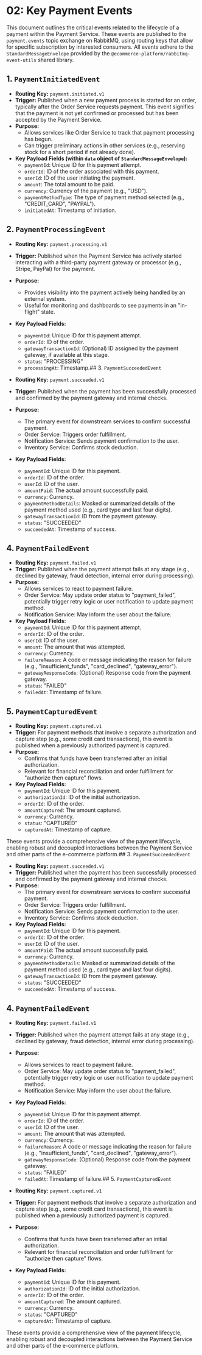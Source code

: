 # 02: Key Payment Events

This document outlines the critical events related to the lifecycle of a payment within the Payment Service. These events are published to the `payment.events` topic exchange on RabbitMQ, using routing keys that allow for specific subscription by interested consumers. All events adhere to the `StandardMessageEnvelope` provided by the `@ecommerce-platform/rabbitmq-event-utils` shared library.

## 1. `PaymentInitiatedEvent`

*   **Routing Key:** `payment.initiated.v1`
*   **Trigger:** Published when a new payment process is started for an order, typically after the Order Service requests payment. This event signifies that the payment is not yet confirmed or processed but has been accepted by the Payment Service.
*   **Purpose:**
    *   Allows services like Order Service to track that payment processing has begun.
    *   Can trigger preliminary actions in other services (e.g., reserving stock for a short period if not already done).
*   **Key Payload Fields (within `data` object of `StandardMessageEnvelope`):**
    *   `paymentId`: Unique ID for this payment attempt.
    *   `orderId`: ID of the order associated with this payment.
    *   `userId`: ID of the user initiating the payment.
    *   `amount`: The total amount to be paid.
    *   `currency`: Currency of the payment (e.g., "USD").
    *   `paymentMethodType`: The type of payment method selected (e.g., "CREDIT_CARD", "PAYPAL").
    *   `initiatedAt`: Timestamp of initiation.

## 2. `PaymentProcessingEvent`

*   **Routing Key:** `payment.processing.v1`
*   **Trigger:** Published when the Payment Service has actively started interacting with a third-party payment gateway or processor (e.g., Stripe, PayPal) for the payment.
*   **Purpose:**
    *   Provides visibility into the payment actively being handled by an external system.
    *   Useful for monitoring and dashboards to see payments in an "in-flight" state.
*   **Key Payload Fields:**
    *   `paymentId`: Unique ID for this payment attempt.
    *   `orderId`: ID of the order.
    *   `gatewayTransactionId`: (Optional) ID assigned by the payment gateway, if available at this stage.
    *   `status`: "PROCESSING"
    *   `processingAt`: Timestamp.## 3. `PaymentSucceededEvent`

*   **Routing Key:** `payment.succeeded.v1`
*   **Trigger:** Published when the payment has been successfully processed and confirmed by the payment gateway and internal checks.
*   **Purpose:**
    *   The primary event for downstream services to confirm successful payment.
    *   Order Service: Triggers order fulfillment.
    *   Notification Service: Sends payment confirmation to the user.
    *   Inventory Service: Confirms stock deduction.
*   **Key Payload Fields:**
    *   `paymentId`: Unique ID for this payment.
    *   `orderId`: ID of the order.
    *   `userId`: ID of the user.
    *   `amountPaid`: The actual amount successfully paid.
    *   `currency`: Currency.
    *   `paymentMethodDetails`: Masked or summarized details of the payment method used (e.g., card type and last four digits).
    *   `gatewayTransactionId`: ID from the payment gateway.
    *   `status`: "SUCCEEDED"
    *   `succeededAt`: Timestamp of success.

## 4. `PaymentFailedEvent`

*   **Routing Key:** `payment.failed.v1`
*   **Trigger:** Published when the payment attempt fails at any stage (e.g., declined by gateway, fraud detection, internal error during processing).
*   **Purpose:**
    *   Allows services to react to payment failure.
    *   Order Service: May update order status to "payment_failed", potentially trigger retry logic or user notification to update payment method.
    *   Notification Service: May inform the user about the failure.
*   **Key Payload Fields:**
    *   `paymentId`: Unique ID for this payment attempt.
    *   `orderId`: ID of the order.
    *   `userId`: ID of the user.
    *   `amount`: The amount that was attempted.
    *   `currency`: Currency.
    *   `failureReason`: A code or message indicating the reason for failure (e.g., "insufficient_funds", "card_declined", "gateway_error").
    *   `gatewayResponseCode`: (Optional) Response code from the payment gateway.
    *   `status`: "FAILED"
    *   `failedAt`: Timestamp of failure.

## 5. `PaymentCapturedEvent`

*   **Routing Key:** `payment.captured.v1`
*   **Trigger:** For payment methods that involve a separate authorization and capture step (e.g., some credit card transactions), this event is published when a previously authorized payment is captured.
*   **Purpose:**
    *   Confirms that funds have been transferred after an initial authorization.
    *   Relevant for financial reconciliation and order fulfillment for "authorize then capture" flows.
*   **Key Payload Fields:**
    *   `paymentId`: Unique ID for this payment.
    *   `authorizationId`: ID of the initial authorization.
    *   `orderId`: ID of the order.
    *   `amountCaptured`: The amount captured.
    *   `currency`: Currency.
    *   `status`: "CAPTURED"
    *   `capturedAt`: Timestamp of capture.

These events provide a comprehensive view of the payment lifecycle, enabling robust and decoupled interactions between the Payment Service and other parts of the e-commerce platform.## 3. `PaymentSucceededEvent`

*   **Routing Key:** `payment.succeeded.v1`
*   **Trigger:** Published when the payment has been successfully processed and confirmed by the payment gateway and internal checks.
*   **Purpose:**
    *   The primary event for downstream services to confirm successful payment.
    *   Order Service: Triggers order fulfillment.
    *   Notification Service: Sends payment confirmation to the user.
    *   Inventory Service: Confirms stock deduction.
*   **Key Payload Fields:**
    *   `paymentId`: Unique ID for this payment.
    *   `orderId`: ID of the order.
    *   `userId`: ID of the user.
    *   `amountPaid`: The actual amount successfully paid.
    *   `currency`: Currency.
    *   `paymentMethodDetails`: Masked or summarized details of the payment method used (e.g., card type and last four digits).
    *   `gatewayTransactionId`: ID from the payment gateway.
    *   `status`: "SUCCEEDED"
    *   `succeededAt`: Timestamp of success.

## 4. `PaymentFailedEvent`

*   **Routing Key:** `payment.failed.v1`
*   **Trigger:** Published when the payment attempt fails at any stage (e.g., declined by gateway, fraud detection, internal error during processing).
*   **Purpose:**
    *   Allows services to react to payment failure.
    *   Order Service: May update order status to "payment_failed", potentially trigger retry logic or user notification to update payment method.
    *   Notification Service: May inform the user about the failure.
*   **Key Payload Fields:**
    *   `paymentId`: Unique ID for this payment attempt.
    *   `orderId`: ID of the order.
    *   `userId`: ID of the user.
    *   `amount`: The amount that was attempted.
    *   `currency`: Currency.
    *   `failureReason`: A code or message indicating the reason for failure (e.g., "insufficient_funds", "card_declined", "gateway_error").
    *   `gatewayResponseCode`: (Optional) Response code from the payment gateway.
    *   `status`: "FAILED"
    *   `failedAt`: Timestamp of failure.## 5. `PaymentCapturedEvent`

*   **Routing Key:** `payment.captured.v1`
*   **Trigger:** For payment methods that involve a separate authorization and capture step (e.g., some credit card transactions), this event is published when a previously authorized payment is captured.
*   **Purpose:**
    *   Confirms that funds have been transferred after an initial authorization.
    *   Relevant for financial reconciliation and order fulfillment for "authorize then capture" flows.
*   **Key Payload Fields:**
    *   `paymentId`: Unique ID for this payment.
    *   `authorizationId`: ID of the initial authorization.
    *   `orderId`: ID of the order.
    *   `amountCaptured`: The amount captured.
    *   `currency`: Currency.
    *   `status`: "CAPTURED"
    *   `capturedAt`: Timestamp of capture.

These events provide a comprehensive view of the payment lifecycle, enabling robust and decoupled interactions between the Payment Service and other parts of the e-commerce platform.